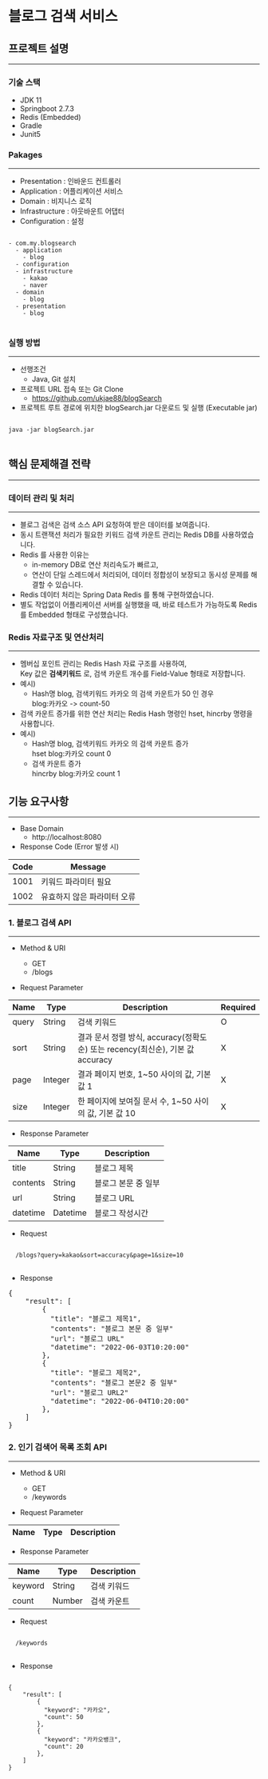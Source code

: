 # 블로그 검색 서비스

## 프로젝트 설명
***

### 기술 스택
* JDK 11
* Springboot 2.7.3
* Redis (Embedded)
* Gradle
* Junit5

### Pakages
***
* Presentation : 인바운드 컨트롤러
* Application : 어플리케이션 서비스
* Domain : 비지니스 로직
* Infrastructure : 아웃바운트 어댑터
* Configuration : 설정

<pre>
<code>
- com.my.blogsearch
  - application
    - blog
  - configuration
  - infrastructure
    - kakao
    - naver
  - domain
    - blog
  - presentation
    - blog
</code>
</pre>

### 실행 방법
***
* 선행조건
  * Java, Git  설치
* 프로젝트 URL 접속 또는 Git Clone
  * https://github.com/ukjae88/blogSearch
* 프로젝트 루트 경로에 위치한 blogSearch.jar 다운로드 및 실행 (Executable jar)
<pre>
<code>
java -jar blogSearch.jar
</code>
</pre>

## 핵심 문제해결 전략
***

### 데이터 관리 및 처리
***

* 블로그 검색은 검색 소스 API 요청하여 받은 데이터를 보여줍니다.
* 동시 트랜잭션 처리가 필요한 키워드 검색 카운트 관리는 Redis DB를 사용하였습니다.
* Redis 를 사용한 이유는 
  * in-memory DB로 연산 처리속도가 빠르고,
  * 연산이 단일 스레드에서 처리되어, 데이터 정합성이 보장되고 동시성 문제를 해결할 수 있습니다.
* Redis 데이터 처리는 Spring Data Redis 를 통해 구현하였습니다.
* 별도 작업없이 어플리케이션 서버를 실행했을 때, 바로 테스트가 가능하도록 Redis 를 Embedded 형태로 구성했습니다.

### Redis 자료구조 및 연산처리
***

* 멤버십 포인트 관리는 Redis Hash 자료 구조를 사용하여,   
Key 값은 **검색키워드** 로, 검색 카운트 개수를 Field-Value 형태로 저장합니다.
* 예시)   
  * Hash명 blog, 검색키워드 카카오 의 검색 카운트가 50 인 경우   
  blog:카카오 -> count-50
* 검색 카운트 증가를 위한 연산 처리는 Redis Hash 명령인 hset, hincrby 명령을 사용합니다.
* 예시)   
  * Hash명 blog, 검색키워드 카카오 의 검색 카운트 증가   
  hset blog:카카오 count 0   
  * 검색 카운트 증가   
  hincrby blog:카카오 count 1   
  
## 기능 요구사항
***
* Base Domain
  * http://localhost:8080
* Response Code (Error 발생 시)
   
| Code |Message|
|------|-------|
| 1001 |키워드 파라미터 필요|
| 1002 |유효하지 않은 파라미터 오류|


### 1. 블로그 검색 API
***

* Method & URI
  * GET
  * /blogs


* Request Parameter 

|Name|Type| Description                                                | Required |
|----|----|------------------------------------------------------------|----------|
|query|String| 검색 키워드                                                     | O        |
|sort|String| 결과 문서 정렬 방식, accuracy(정확도순) 또는 recency(최신순), 기본 값 accuracy | X |
|page|Integer| 결과 페이지 번호, 1~50 사이의 값, 기본 값 1                              | X |
|size|Integer| 한 페이지에 보여질 문서 수, 1~50 사이의 값, 기본 값 10                       | X |

* Response Parameter

| Name     | Type   | Description |
|----------|--------|-------------|
| title    | String | 블로그 제목   |
| contents | String | 블로그 본문 중 일부 |
| url      | String | 블로그 URL   |
| datetime | Datetime | 블로그 작성시간 |

* Request
<pre>
<code>
  /blogs?query=kakao&sort=accuracy&page=1&size=10
</code>
</pre>

* Response
<pre>
{
    "result": [
        {
          "title": "블로그 제목1",
          "contents": "블로그 본문 중 일부"
          "url": "블로그 URL"
          "datetime": "2022-06-03T10:20:00"
        },
        {
          "title": "블로그 제목2",
          "contents": "블로그 본문2 중 일부"
          "url": "블로그 URL2"
          "datetime": "2022-06-04T10:20:00"
        },
    ]
}
</pre>

### 2. 인기 검색어 목록 조회 API
***

* Method & URI
  * GET
  * /keywords


* Request Parameter

|Name|Type| Description |
|----|----|-------------|


* Response Parameter

| Name    | Type   | Description |
|---------|--------|-------------|
| keyword | String | 검색 키워드   |
| count   | Number | 검색 카운트   |

* Request
<pre>
<code>
  /keywords
</code>
</pre>

* Response
<pre>
<code>
{
    "result": [
        {
          "keyword": "카카오",
          "count": 50
        },
        {
          "keyword": "카카오뱅크",
          "count": 20
        },
    ]
}
</code>
</pre>
